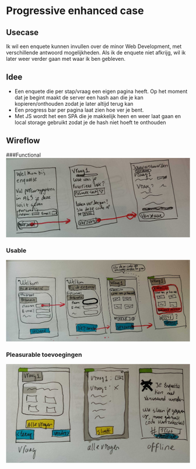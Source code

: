 # Progressive enhanced case
## Usecase
Ik wil een enquete kunnen invullen over de minor Web Development, met verschillende antwoord mogelijkheden. Als ik de enquete niet afkrijg, wil ik later weer verder gaan met waar ik ben gebleven.

## Idee
- Een enquete die per stap/vraag een eigen pagina heeft. Op het moment dat je begint maakt de server een hash aan die je kan kopieren/onthouden zodat je later altijd terug kan
- Een progress bar per pagina laat zien hoe ver je bent.
- Met JS wordt het een SPA die je makkelijk heen en weer laat gaan en local storage gebruikt zodat je de hash niet hoeft te onthouden

## Wireflow
###Functional
![functional](./images/functional.jpg)

### Usable
![usable](./images/usable.jpg)

### Pleasurable toevoegingen
![pleasurable](./images/pleasurable.jpg)